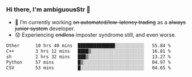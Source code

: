 ### Hi there, I'm ambiguou~~s~~Str 👋

<!--
**ambiguoustexture/ambiguoustexture** is a ✨ _special_ ✨ repository because its `README.md` (this file) appears on your GitHub profile.

Here are some ideas to get you started:
-->
- 🔭 I’m currently working ~~on automated/low-latency trading~~ as a ~~always junior system~~ developer.
- :worried: Experiencing ~~endless~~ imposter syndrome still, and even worse.

<!--START_SECTION:waka-->

```txt
Other      10 hrs 40 mins  ██████████████░░░░░░░░░░░   55.84 %
C++        3 hrs 12 mins   ████▒░░░░░░░░░░░░░░░░░░░░   16.81 %
sh         2 hrs 32 mins   ███▒░░░░░░░░░░░░░░░░░░░░░   13.27 %
Python     57 mins         █▒░░░░░░░░░░░░░░░░░░░░░░░   04.97 %
CSV        53 mins         █░░░░░░░░░░░░░░░░░░░░░░░░   04.65 %
```

<!--END_SECTION:waka-->
